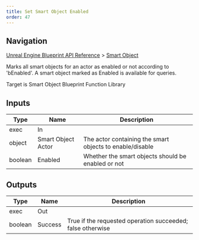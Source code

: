 ```yaml
---
title: Set Smart Object Enabled
order: 47
---
```

## Navigation

[Unreal Engine Blueprint API Reference](https://dev.epicgames.com/documentation/en-us/unreal-engine/BlueprintAPI) > [Smart Object](https://dev.epicgames.com/documentation/en-us/unreal-engine/BlueprintAPI/SmartObject)

Marks all smart objects for an actor as enabled or not according to 'bEnabled'. A smart object marked as Enabled is available for queries.

Target is Smart Object Blueprint Function Library

## Inputs

| Type | Name | Description |
| --- | --- | --- |
| exec | In |  |
| object | Smart Object Actor | The actor containing the smart objects to enable/disable |
| boolean | Enabled | Whether the smart objects should be enabled or not |

## Outputs

| Type | Name | Description |
| --- | --- | --- |
| exec | Out |  |
| boolean | Success | True if the requested operation succeeded; false otherwise |
